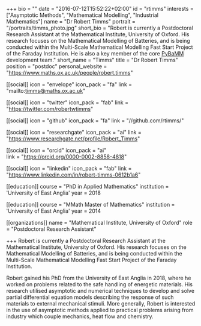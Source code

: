 +++
bio = ""
date = "2016-07-12T15:52:22+02:00"
id = "rtimms"
interests = ["Asymptotic Methods", "Mathematical Modelling", "Industrial Mathematics"]
name = "Dr Robert Timms"
portrait = "/portraits/timms_photo.jpg"
short_bio = "Robert is currently a Postdoctoral Research Assistant at the Mathematical Institute, University of Oxford. His research focuses on the Mathematical Modelling of Batteries, and is being conducted within the Multi-Scale Mathematical Modelling Fast Start Project of the Faraday Institution.  He is also a key member of the core [PyBaMM](https://github.com/pybamm-team/PyBaMM) development team."
short_name = "Timms"
title = "Dr Robert Timms"
position = "postdoc"
personal_website = "https://www.maths.ox.ac.uk/people/robert.timms"

[[social]]
    icon = "envelope"
    icon_pack = "fa"
    link = "mailto:timms@maths.ox.ac.uk"

[[social]]
    icon = "twitter"
    icon_pack = "fab"
    link = "https://twitter.com/robertwtimms"    

[[social]]
    icon = "github"
    icon_pack = "fa"
    link = "//github.com/rtimms/"

[[social]]
    icon = "researchgate"
    icon_pack = "ai"
    link = "https://www.researchgate.net/profile/Robert_Timms"

[[social]]
    icon = "orcid"
    icon_pack = "ai"   
    link = "https://orcid.org/0000-0002-8858-4818"

[[social]]
    icon = "linkedin"
    icon_pack = "fab"
    link = "https://www.linkedin.com/in/robert-timms-0612b1a6"

[[education]]
    course = "PhD in Applied Mathematics"
    institution = 'University of East Anglia'
    year = 2018

[[education]]
    course = "MMath Master of Mathematics"
    institution = 'University of East Anglia'
    year = 2014

[[organizations]]
    name = "Mathematical Institute, University of Oxford"
    role = "Postdoctoral Research Assistant"

+++
Robert is currently a Postdoctoral Research Assistant at the Mathematical Institute, University of Oxford. His research focuses on the Mathematical Modelling of Batteries, and is being conducted within the Multi-Scale Mathematical Modelling Fast Start Project of the Faraday Institution.

Robert gained his PhD from the University of East Anglia in 2018, where he worked on problems related to the safe handling of energetic materials. His research utilised asymptotic and numerical techniques to develop and solve partial differential equation models describing the response of such materials to external mechanical stimuli. More generally, Robert is interested in the use of asymptotic methods applied to practical problems arising from industry which couple mechanics, heat flow and chemistry.
